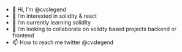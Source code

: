 - 👋 Hi, I’m @cvslegend
- 👀 I’m interested in solidity & react
- 🌱 I’m currently learning solidity
- 💞️ I’m looking to collaborate on solidty based projects backend or frontend 
- 📫 How to reach me twitter @cvslegend

<!---
cvslegend/cvslegend is a ✨ special ✨ repository because its `README.md` (this file) appears on your GitHub profile.
You can click the Preview link to take a look at your changes.
--->
